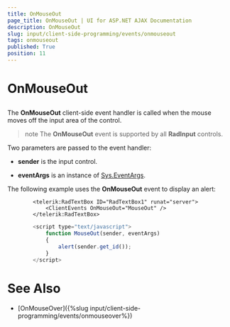 ```yaml
---
title: OnMouseOut
page_title: OnMouseOut | UI for ASP.NET AJAX Documentation
description: OnMouseOut
slug: input/client-side-programming/events/onmouseout
tags: onmouseout
published: True
position: 11
---
```


# OnMouseOut



## 

The __OnMouseOut__ client-side event handler is called when the mouse moves off the input area of the control.

>note The __OnMouseOut__ event is supported by all __RadInput__ controls.
>


Two parameters are passed to the event handler:

* __sender__ is the input control.

* __eventArgs__ is an instance of [Sys.EventArgs](http://www.asp.net/AJAX/Documentation/Live/ClientReference/Sys/EventArgsClass/default.aspx).

The following example uses the __OnMouseOut__ event to display an alert:

````ASPNET
	    <telerik:RadTextBox ID="RadTextBox1" runat="server">
	        <ClientEvents OnMouseOut="MouseOut" />
	    </telerik:RadTextBox>
````



````JavaScript
	    <script type="text/javascript">
	        function MouseOut(sender, eventArgs)
	        {
	            alert(sender.get_id());
	        }
	    </script>
````



# See Also

 * [OnMouseOver]({%slug input/client-side-programming/events/onmouseover%})
